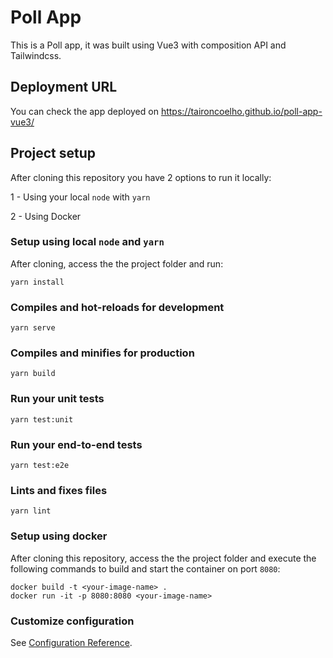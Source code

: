 # Poll App
This is a Poll app, it was built using Vue3 with composition API and Tailwindcss.

## Deployment URL
You can check the app deployed on https://taironcoelho.github.io/poll-app-vue3/

## Project setup
After cloning this repository you have 2 options to run it locally:

1 - Using your local `node` with `yarn`

2 - Using Docker

### Setup using local `node` and `yarn`
After cloning, access the the project folder and run:
```
yarn install
```

### Compiles and hot-reloads for development
```
yarn serve
```

### Compiles and minifies for production
```
yarn build
```

### Run your unit tests
```
yarn test:unit
```

### Run your end-to-end tests
```
yarn test:e2e
```

### Lints and fixes files
```
yarn lint
```

### Setup using docker
After cloning this repository, access the the project folder and execute the following commands to build and start the container on port `8080`:

```
docker build -t <your-image-name> .
docker run -it -p 8080:8080 <your-image-name>
```

### Customize configuration
See [Configuration Reference](https://cli.vuejs.org/config/).
